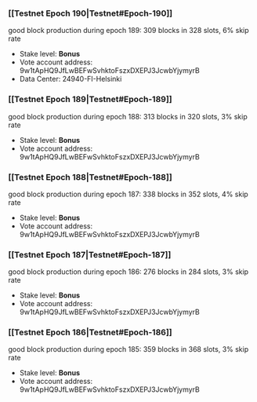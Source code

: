 ### [[Testnet Epoch 190|Testnet#Epoch-190]]
good block production during epoch 189: 309 blocks in 328 slots, 6% skip rate
* Stake level: **Bonus**
* Vote account address: 9w1tApHQ9JfLwBEFwSvhktoFszxDXEPJ3JcwbYjymyrB
* Data Center: 24940-FI-Helsinki
### [[Testnet Epoch 189|Testnet#Epoch-189]]
good block production during epoch 188: 313 blocks in 320 slots, 3% skip rate
* Stake level: **Bonus**
* Vote account address: 9w1tApHQ9JfLwBEFwSvhktoFszxDXEPJ3JcwbYjymyrB
### [[Testnet Epoch 188|Testnet#Epoch-188]]
good block production during epoch 187: 338 blocks in 352 slots, 4% skip rate
* Stake level: **Bonus**
* Vote account address: 9w1tApHQ9JfLwBEFwSvhktoFszxDXEPJ3JcwbYjymyrB
### [[Testnet Epoch 187|Testnet#Epoch-187]]
good block production during epoch 186: 276 blocks in 284 slots, 3% skip rate
* Stake level: **Bonus**
* Vote account address: 9w1tApHQ9JfLwBEFwSvhktoFszxDXEPJ3JcwbYjymyrB
### [[Testnet Epoch 186|Testnet#Epoch-186]]
good block production during epoch 185: 359 blocks in 368 slots, 3% skip rate
* Stake level: **Bonus**
* Vote account address: 9w1tApHQ9JfLwBEFwSvhktoFszxDXEPJ3JcwbYjymyrB